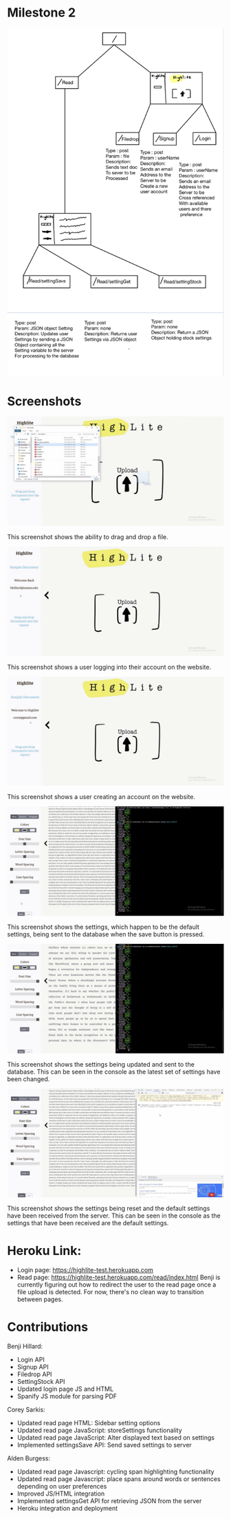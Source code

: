 # Milestone 2
![example image](api.png)

# Screenshots
![example image](file_drop.png)

This screenshot shows the ability to drag and drop a file.

![example image](login.png)

This screenshot shows a user logging into their account on the website.

![example image](sign_up.png)

This screenshot shows a user creating an account on the website.

![example image](default_settings.png)

This screenshot shows the settings, which happen to be the default settings, being sent to the database when the save button is pressed.

![example image](updated_settings.png)

This screenshot shows the settings being updated and sent to the database. This can be seen in the console as the latest set of settings have been changed.

![example image](reset_settings.png)

This screenshot shows the settings being reset and the default settings have been received from the server. This can be seen in the console as the settings that have been received are the default settings.

# Heroku Link:
* Login page: https://highlite-test.herokuapp.com
* Read page: https://highlite-test.herokuapp.com/read/index.html
Benji is currently figuring out how to redirect the user to the read page once a file upload is detected. For now, there's no clean way to transition between pages.

# Contributions
Benji Hillard:
* Login API
* Signup API
* Filedrop API
* SettingStock API
* Updated login page JS and HTML
* Spanify JS module for parsing PDF

Corey Sarkis:
* Updated read page HTML: Sidebar setting options
* Updated read page JavaScript: storeSettings functionality
* Updated read page JavaScript: Alter displayed text based on settings
* Implemented settingsSave API: Send saved settings to server

Alden Burgess:
* Updated read page Javascript: cycling span highlighting functionality
* Updated read page Javascript: place spans around words or sentences depending on user preferences
* Improved JS/HTML integration
* Implemented settingsGet API for retrieving JSON from the server
* Heroku integration and deployment
